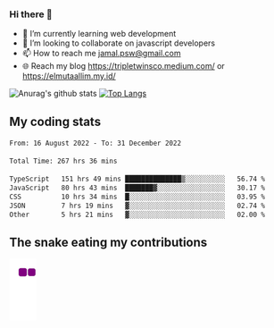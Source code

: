### Hi there 👋

<!--
**padepokanpenguin/padepokanpenguin** is a ✨ _special_ ✨ repository because its `README.md` (this file) appears on your GitHub profile.
-->

- 🌱 I’m currently learning  web development
- 👯 I’m looking to collaborate on javascript developers
- 📫 How to reach me jamal.psw@gmail.com
- 🌐 Reach my blog https://tripletwinsco.medium.com/ or https://elmutaallim.my.id/

![Anurag's github stats](https://github-readme-stats.vercel.app/api?username=padepokanpenguin&count_private=true&disable_animations=false&show_icons=true&theme=default)
[![Top Langs](https://github-readme-stats.vercel.app/api/top-langs/?username=padepokanpenguin&theme=default&layout=compact)](https://github.com/padepokanpenguin)

## My coding stats

<!--START_SECTION:waka-->

```text
From: 16 August 2022 - To: 31 December 2022

Total Time: 267 hrs 36 mins

TypeScript   151 hrs 49 mins ██████████████▒░░░░░░░░░░   56.74 %
JavaScript   80 hrs 43 mins  ███████▓░░░░░░░░░░░░░░░░░   30.17 %
CSS          10 hrs 34 mins  █░░░░░░░░░░░░░░░░░░░░░░░░   03.95 %
JSON         7 hrs 19 mins   ▓░░░░░░░░░░░░░░░░░░░░░░░░   02.74 %
Other        5 hrs 21 mins   ▓░░░░░░░░░░░░░░░░░░░░░░░░   02.00 %
```

<!--END_SECTION:waka-->


## The snake eating my contributions
![snake gif](https://github.com/padepokanpenguin/padepokanpenguin/blob/output/github-contribution-grid-snake.gif)
